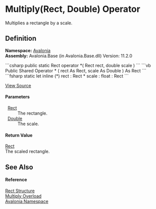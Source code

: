 # Multiply(Rect, Double) Operator


Multiplies a rectangle by a scale.



## Definition
**Namespace:** <a href="N_Avalonia">Avalonia</a>  
**Assembly:** Avalonia.Base (in Avalonia.Base.dll) Version: 11.2.0

<Tabs groupId="api-code-preview">
<TabItem value="csharp" label="C#">
```csharp
public static Rect operator *(
	Rect rect,
	double scale
)
```
</TabItem>
<TabItem value="vb" label="VB">
```vb
Public Shared Operator * ( 
	rect As Rect,
	scale As Double
) As Rect
```
</TabItem>
<TabItem value="fsharp" label="F#">
```fsharp
static let inline (*)
        rect : Rect * 
        scale : float  : Rect
```
</TabItem>
</Tabs>



<a href="https://github.com/AvaloniaUI/Avalonia/tree/master/src/Avalonia.Base/Rect.cs#L207" title="View the source code">View Source</a>



#### Parameters
<dl><dt>  <a href="T_Avalonia_Rect">Rect</a></dt><dd>The rectangle.</dd><dt>  <a href="https://learn.microsoft.com/dotnet/api/system.double" target="_blank" rel="noopener noreferrer">Double</a></dt><dd>The scale.</dd></dl>

#### Return Value
<a href="T_Avalonia_Rect">Rect</a>  
The scaled rectangle.

## See Also


#### Reference
<a href="T_Avalonia_Rect">Rect Structure</a>  
<a href="Overload_Avalonia_Rect_op_Multiply">Multiply Overload</a>  
<a href="N_Avalonia">Avalonia Namespace</a>  

